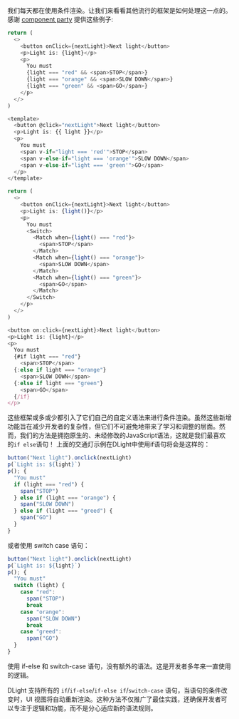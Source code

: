 我们每天都在使用条件渲染。让我们来看看其他流行的框架是如何处理这一点的。感谢 [component party](https://component-party.dev/#conditional) 提供这些例子:
```js [react]
return (
  <>
    <button onClick={nextLight}>Next light</button>
    <p>Light is: {light}</p>
    <p>
      You must
      {light === "red" && <span>STOP</span>}
      {light === "orange" && <span>SLOW DOWN</span>}
      {light === "green" && <span>GO</span>}
    </p>
  </>
)
```

```js [vue]
<template>
  <button @click="nextLight">Next light</button>
  <p>Light is: {{ light }}</p>
  <p>
    You must
    <span v-if="light === 'red'">STOP</span>
    <span v-else-if="light === 'orange'">SLOW DOWN</span>
    <span v-else-if="light === 'green'">GO</span>
  </p>
</template>
```

```js [solid]
return (
  <>
    <button onClick={nextLight}>Next light</button>
    <p>Light is: {light()}</p>
    <p>
      You must
      <Switch>
        <Match when={light() === "red"}>
          <span>STOP</span>
        </Match>
        <Match when={light() === "orange"}>
          <span>SLOW DOWN</span>
        </Match>
        <Match when={light() === "green"}>
          <span>GO</span>
        </Match>
      </Switch>
    </p>
  </>
)
```

```js [svelte]
<button on:click={nextLight}>Next light</button>
<p>Light is: {light}</p>
<p>
  You must
  {#if light === "red"}
    <span>STOP</span>
  {:else if light === "orange"}
    <span>SLOW DOWN</span>
  {:else if light === "green"}
    <span>GO</span>
  {/if}
</p>
```

这些框架或多或少都引入了它们自己的自定义语法来进行条件渲染。虽然这些新增功能旨在减少开发者的复杂性，但它们不可避免地带来了学习和调整的层面。然而，我们的方法是拥抱原生的、未经修改的JavaScript语法，这就是我们最喜欢的`if else`语句！
上面的交通灯示例在DLight中使用if语句将会是这样的：
```js [dlight]
button("Next light").onclick(nextLight)
p(`Light is: ${light}`)
p(); {
  "You must"
  if (light === "red") {
    span("STOP")
  } else if (light === "orange") {
    span("SLOW DOWN")
  } else if (light === "greed") {
    span("GO")
  }
}
```
或者使用 switch case 语句：
```js [dlight]
button("Next light").onclick(nextLight)
p(`Light is: ${light}`)
p(); {
  "You must"
  switch (light) {
    case "red":
      span("STOP")
      break
    case "orange":
      span("SLOW DOWN")
      break
    case "greed":
      span("GO")
  }
}
```
使用 if-else 和 switch-case 语句，没有额外的语法。这是开发者多年来一直使用的逻辑。

DLight 支持所有的 `if`/`if-else`/`if-else if`/`switch-case` 语句，当语句的条件改变时，UI 视图将自动重新渲染。这种方法不仅推广了最佳实践，还确保开发者可以专注于逻辑和功能，而不是分心适应新的语法规则。
